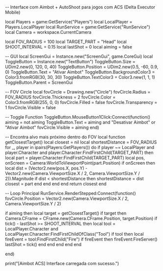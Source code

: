-- Interface com Aimbot + AutoShoot para jogos com ACS (Delta Executor Mobile)

local Players = game:GetService("Players") local LocalPlayer = Players.LocalPlayer local RunService = game:GetService("RunService") local Camera = workspace.CurrentCamera

local FOV_RADIUS = 100 local TARGET_PART = "Head" local SHOOT_INTERVAL = 0.15 local lastShot = 0 local aiming = false

-- GUI local ScreenGui = Instance.new("ScreenGui", game.CoreGui) local ToggleButton = Instance.new("TextButton") ToggleButton.Size = UDim2.new(0, 120, 0, 40) ToggleButton.Position = UDim2.new(0.5, -60, 0.9, 0) ToggleButton.Text = "Ativar Aimbot" ToggleButton.BackgroundColor3 = Color3.fromRGB(30, 30, 30) ToggleButton.TextColor3 = Color3.new(1, 1, 1) ToggleButton.Parent = ScreenGui

-- FOV Circle local fovCircle = Drawing.new("Circle") fovCircle.Radius = FOV_RADIUS fovCircle.Thickness = 2 fovCircle.Color = Color3.fromRGB(255, 0, 0) fovCircle.Filled = false fovCircle.Transparency = 1 fovCircle.Visible = false

-- Toggle Function ToggleButton.MouseButton1Click:Connect(function() aiming = not aiming ToggleButton.Text = aiming and "Desativar Aimbot" or "Ativar Aimbot" fovCircle.Visible = aiming end)

-- Encontra alvo mais próximo dentro do FOV local function getClosestTarget() local closest = nil local shortestDistance = FOV_RADIUS for _, player in ipairs(Players:GetPlayers()) do if player ~= LocalPlayer and player.Character and player.Character:FindFirstChild(TARGET_PART) then local part = player.Character:FindFirstChild(TARGET_PART) local pos, onScreen = Camera:WorldToViewportPoint(part.Position) if onScreen then local dist = (Vector2.new(pos.X, pos.Y) - Vector2.new(Camera.ViewportSize.X / 2, Camera.ViewportSize.Y / 2)).Magnitude if dist < shortestDistance then shortestDistance = dist closest = part end end end end return closest end

-- Loop Principal RunService.RenderStepped:Connect(function() fovCircle.Position = Vector2.new(Camera.ViewportSize.X / 2, Camera.ViewportSize.Y / 2)

if aiming then
    local target = getClosestTarget()
    if target then
        Camera.CFrame = CFrame.new(Camera.CFrame.Position, target.Position)
        if tick() - lastShot >= SHOOT_INTERVAL then
            local tool = LocalPlayer.Character and LocalPlayer.Character:FindFirstChildOfClass("Tool")
            if tool then
                local fireEvent = tool:FindFirstChild("Fire")
                if fireEvent then
                    fireEvent:FireServer()
                    lastShot = tick()
                end
            end
        end
    end
end

end)

print("[Aimbot ACS] Interface carregada com sucesso.")


